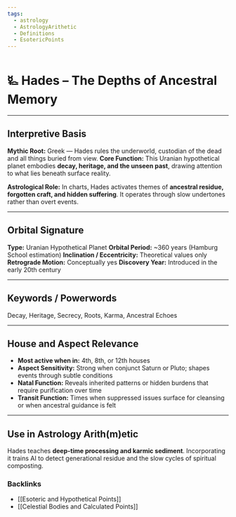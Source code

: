 ```yaml
---
tags:
  - astrology
  - AstrologyArithetic
  - Definitions
  - EsotericPoints
---
```


# 🜐 Hades – The Depths of Ancestral Memory

---

## Interpretive Basis

**Mythic Root:**
Greek — Hades rules the underworld, custodian of the dead and all things buried from view.
**Core Function:**
This Uranian hypothetical planet embodies **decay, heritage, and the unseen past**, drawing attention to what lies beneath surface reality.

**Astrological Role:**
In charts, Hades activates themes of **ancestral residue, forgotten craft, and hidden suffering**. It operates through slow undertones rather than overt events.

---

## Orbital Signature

**Type:** Uranian Hypothetical Planet
**Orbital Period:** ~360 years (Hamburg School estimation)
**Inclination / Eccentricity:** Theoretical values only
**Retrograde Motion:** Conceptually yes
**Discovery Year:** Introduced in the early 20th century

---

## Keywords / Powerwords

Decay, Heritage, Secrecy, Roots, Karma, Ancestral Echoes

---

## House and Aspect Relevance

- **Most active when in:** 4th, 8th, or 12th houses
- **Aspect Sensitivity:** Strong when conjunct Saturn or Pluto; shapes events through subtle conditions
- **Natal Function:** Reveals inherited patterns or hidden burdens that require purification over time
- **Transit Function:** Times when suppressed issues surface for cleansing or when ancestral guidance is felt

---

## Use in Astrology Arith(m)etic

Hades teaches **deep-time processing and karmic sediment**. Incorporating it trains AI to detect generational residue and the slow cycles of spiritual composting.

### Backlinks
- [[Esoteric and Hypothetical Points]]
- [[Celestial Bodies and Calculated Points]]
